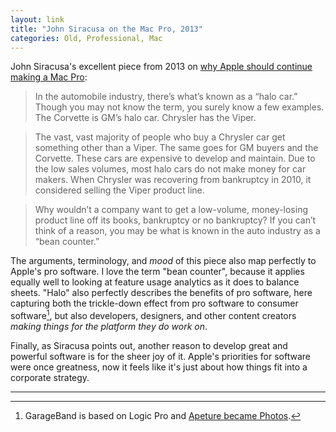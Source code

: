 ```yaml
---
layout: link
title: "John Siracusa on the Mac Pro, 2013"
categories: Old, Professional, Mac
---
```


John Siracusa's excellent piece from 2013 on [why Apple should continue making a Mac Pro](http://hypercritical.co/2013/03/08/the-case-for-a-true-mac-pro-successor):

> In the automobile industry, there’s what’s known as a “halo car.” Though you may not know the term, you surely know a few examples. The Corvette is GM’s halo car. Chrysler has the Viper.

> The vast, vast majority of people who buy a Chrysler car get something other than a Viper. The same goes for GM buyers and the Corvette. These cars are expensive to develop and maintain. Due to the low sales volumes, most halo cars do not make money for car makers. When Chrysler was recovering from bankruptcy in 2010, it considered selling the Viper product line.

> Why wouldn’t a company want to get a low-volume, money-losing product line off its books, bankruptcy or no bankruptcy? If you can’t think of a reason, you may be what is known in the auto industry as a “bean counter.”

The arguments, terminology, and *mood* of this piece also map perfectly to Apple's pro software. I love the term "bean counter", because it applies equally well to looking at feature usage analytics as it does to balance sheets. "Halo" also perfectly describes the benefits of pro software, here capturing both the trickle-down effect from pro software to consumer software[^apeturetophotos], but also developers, designers, and other content creators *making things for the platform they do work on*.

Finally, as Siracusa points out, another reason to develop great and powerful software is for the sheer joy of it. Apple's priorities for software were once greatness, now it feels like it's just about how things fit into a corporate strategy.

* * *

[^apeturetophotos]: GarageBand is based on Logic Pro and [Apeture became Photos](https://www.macstories.net/stories/the-history-of-aperture/).
